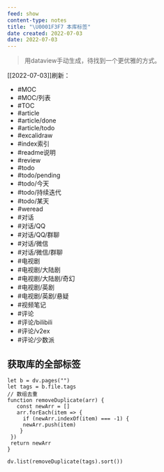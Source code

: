 ```yaml
---
feed: show
content-type: notes
title: "\U0001F3F7 本库标签"
date created: 2022-07-03
date: 2022-07-03
---
```

> 用dataview手动生成，待找到一个更优雅的方式。

[[2022-07-03]]刷新：

- #MOC
- #MOC/列表
- #TOC
- #article
- #article/done
- #article/todo
- #excalidraw
- #index索引
- #readme说明
- #review
- #todo
- #todo/pending
- #todo/今天
- #todo/持续迭代
- #todo/某天
- #weread
- #对话
- #对话/QQ
- #对话/QQ/群聊
- #对话/微信
- #对话/微信/群聊
- #电视剧
- #电视剧/大陆剧
- #电视剧/大陆剧/奇幻
- #电视剧/英剧
- #电视剧/英剧/悬疑
- #视频笔记
- #评论
- #评论/bilibili
- #评论/v2ex
- #评论/少数派

## 获取库的全部标签

```dataviewjs
let b = dv.pages("")
let tags = b.file.tags
// 数组去重
function removeDuplicate(arr) {
   const newArr = []
   arr.forEach(item => {
     if (newArr.indexOf(item) === -1) {
     newArr.push(item)
    }
 })
 return newArr
}

dv.list(removeDuplicate(tags).sort())
```
